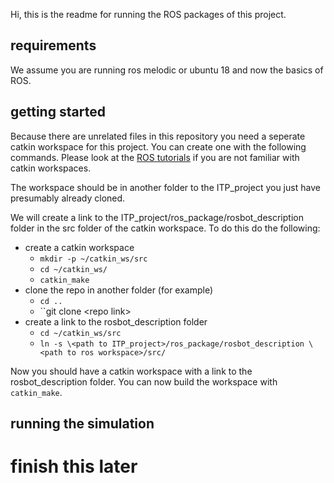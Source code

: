 Hi, this is the readme for running the ROS packages of this project.

## requirements

We assume you are running ros melodic or ubuntu 18 and now the basics of ROS.

## getting started

Because there are unrelated files in this repository you need a seperate catkin workspace for this project. You can create one with the following commands. Please look at the [ROS tutorials](http://wiki.ros.org/ROS/Tutorials) if you are not familiar with catkin workspaces.

The workspace should be in another folder to the ITP_project you just have presumably already cloned.

We will create a link to the ITP_project/ros_package/rosbot_description folder in the src folder of the catkin workspace. To do this do the following:

- create a catkin workspace
    - ``mkdir -p ~/catkin_ws/src``
    - ``cd ~/catkin_ws/``
    - ``catkin_make``
- clone the repo in another folder (for example)
    - ``cd ..``
    - ``git clone \<repo link>
- create a link to the rosbot_description folder
    - ``cd ~/catkin_ws/src``
    - ``ln -s \<path to ITP_project>/ros_package/rosbot_description \<path to ros workspace>/src/``

Now you should have a catkin workspace with a link to the rosbot_description folder. You can now build the workspace with ``catkin_make``.  

## running the simulation

# finish this later